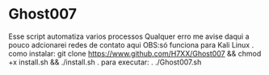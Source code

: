 # Ghost007
Esse script automatiza varios processos 
Qualquer erro me avise 
daqui a pouco adcionarei redes de contato aqui
OBS:só funciona para Kali Linux
.
como instalar:
git clone https://www.github.com/H7XX/Ghost007 && chmod +x install.sh && ./install.sh
.
para executar:
.
./Ghost007.sh
